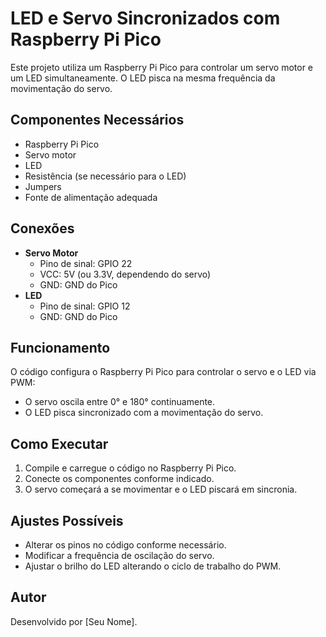 # LED e Servo Sincronizados com Raspberry Pi Pico

Este projeto utiliza um Raspberry Pi Pico para controlar um servo motor e um LED simultaneamente. O LED pisca na mesma frequência da movimentação do servo.

## Componentes Necessários
- Raspberry Pi Pico
- Servo motor
- LED
- Resistência (se necessário para o LED)
- Jumpers
- Fonte de alimentação adequada

## Conexões
- **Servo Motor**
  - Pino de sinal: GPIO 22
  - VCC: 5V (ou 3.3V, dependendo do servo)
  - GND: GND do Pico
- **LED**
  - Pino de sinal: GPIO 12
  - GND: GND do Pico

## Funcionamento
O código configura o Raspberry Pi Pico para controlar o servo e o LED via PWM:
- O servo oscila entre 0° e 180° continuamente.
- O LED pisca sincronizado com a movimentação do servo.

## Como Executar
1. Compile e carregue o código no Raspberry Pi Pico.
2. Conecte os componentes conforme indicado.
3. O servo começará a se movimentar e o LED piscará em sincronia.

## Ajustes Possíveis
- Alterar os pinos no código conforme necessário.
- Modificar a frequência de oscilação do servo.
- Ajustar o brilho do LED alterando o ciclo de trabalho do PWM.

## Autor
Desenvolvido por [Seu Nome].


